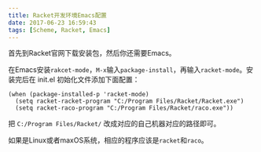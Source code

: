 ```yaml
---
title: Racket开发环境Emacs配置
date: 2017-06-23 16:59:43
tags: [Scheme, Racket, Emacs]
---
```


首先到Racket官网下载安装包，然后你还需要Emacs。

在Emacs安装`rakcet-mode`，`M-x`输入`package-install`，再输入`racket-mode`。安装完后在 init.el 初始化文件添加下面配置：

```elisp
(when (package-installed-p 'racket-mode)
  (setq racket-racket-program "C:/Program Files/Racket/Racket.exe")
  (setq racket-raco-program "C:/Program Files/Racket/raco.exe"))
```

把 `C:/Program Files/Racket/` 改成对应的自己机器对应的路径即可。

如果是Linux或者maxOS系统，相应的程序应该是`racket`和`raco`。
